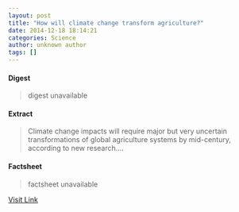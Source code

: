 ```yaml
---
layout: post
title: "How will climate change transform agriculture?"
date: 2014-12-18 18:14:21
categories: Science
author: unknown author
tags: []
---
```



#### Digest
>digest unavailable

#### Extract
>Climate change impacts will require major but very uncertain transformations of global agriculture systems by mid-century, according to new research....

#### Factsheet
>factsheet unavailable

[Visit Link](http://feeds.sciencedaily.com/~r/sciencedaily/~3/Msp8JLD9t5w/141218131421.htm)


